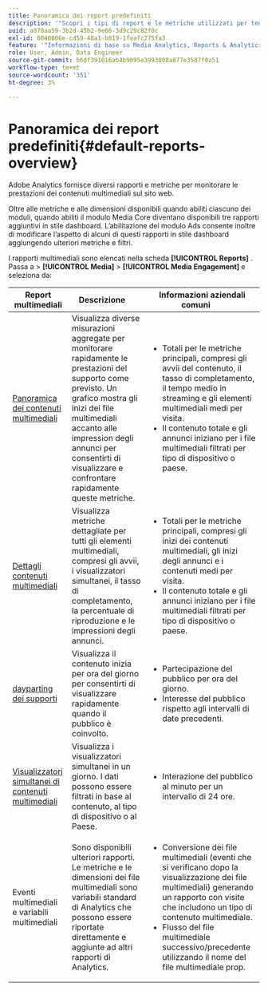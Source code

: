 ```yaml
---
title: Panoramica dei report predefiniti
description: '"Scopri i tipi di report e le metriche utilizzati per tenere traccia dei contenuti multimediali sul tuo sito web. Esplora i report in stile dashboard disponibili con il modulo Media Core."'
uuid: a078aa59-3b2d-45b2-9e66-3d9c29c82f0c
exl-id: 0040006e-cd59-48a1-b019-1feafc275fa3
feature: '"Informazioni di base su Media Analytics, Reports & Analytics"'
role: User, Admin, Data Engineer
source-git-commit: b6df391016ab4b9095e3993808a877e3587f0a51
workflow-type: tm+mt
source-wordcount: '351'
ht-degree: 3%

---
```


# Panoramica dei report predefiniti{#default-reports-overview}

Adobe Analytics fornisce diversi rapporti e metriche per monitorare le prestazioni dei contenuti multimediali sul sito web.

Oltre alle metriche e alle dimensioni disponibili quando abiliti ciascuno dei moduli, quando abiliti il modulo Media Core diventano disponibili tre rapporti aggiuntivi in stile dashboard. L’abilitazione del modulo Ads consente inoltre di modificare l’aspetto di alcuni di questi rapporti in stile dashboard aggiungendo ulteriori metriche e filtri.

I rapporti multimediali sono elencati nella scheda **[!UICONTROL Reports]** . Passa a > **[!UICONTROL Media]** > **[!UICONTROL Media Engagement]** e seleziona da:

| Report multimediali | Descrizione     | Informazioni aziendali comuni       |
| --- | --- | --- |
| [Panoramica dei contenuti multimediali](media-reports-overview.md) | Visualizza diverse misurazioni aggregate per monitorare rapidamente le prestazioni del supporto come previsto. Un grafico mostra gli inizi dei file multimediali accanto alle impression degli annunci per consentirti di visualizzare e confrontare rapidamente queste metriche. | <ul> <li>Totali per le metriche principali, compresi gli avvii del contenuto, il tasso di completamento, il tempo medio in streaming e gli elementi multimediali medi per visita.  </li> <li>Il contenuto totale e gli annunci iniziano per i file multimediali filtrati per tipo di dispositivo o paese.  </li> </ul> |
| [Dettagli contenuti multimediali](media-reports-detail.md) | Visualizza metriche dettagliate per tutti gli elementi multimediali, compresi gli avvii, i visualizzatori simultanei, il tasso di completamento, la percentuale di riproduzione e le impressioni degli annunci. | <ul> <li>Totali per le metriche principali, compresi gli inizi dei contenuti multimediali, gli inizi degli annunci e i contenuti medi per visita.  </li> <li>Il contenuto totale e gli annunci iniziano per i file multimediali filtrati per tipo di dispositivo o paese.  </li> </ul> |
| [dayparting dei supporti](media-reports-daypart.md) | Visualizza il contenuto inizia per ora del giorno per consentirti di visualizzare rapidamente quando il pubblico è coinvolto. | <ul> <li>Partecipazione del pubblico per ora del giorno.  </li> <li>Interesse del pubblico rispetto agli intervalli di date precedenti.  </li> </ul> |
| [Visualizzatori simultanei di contenuti multimediali](media-concurrent-viewers.md) | Visualizza i visualizzatori simultanei in un giorno. I dati possono essere filtrati in base al contenuto, al tipo di dispositivo o al Paese. | <ul> <li>Interazione del pubblico al minuto per un intervallo di 24 ore.  </li> </ul> |
| Eventi multimediali e variabili multimediali | Sono disponibili ulteriori rapporti. Le metriche e le dimensioni dei file multimediali sono variabili standard di Analytics che possono essere riportate direttamente e aggiunte ad altri rapporti di Analytics. | <ul> <li>Conversione dei file multimediali (eventi che si verificano dopo la visualizzazione dei file multimediali) generando un rapporto con visite che includono un tipo di contenuto multimediale.  </li> <li>Flusso del file multimediale successivo/precedente utilizzando il nome del file multimediale prop.  </li> </ul> |
